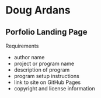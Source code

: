 # Doug Ardans

## Porfolio Landing Page

Requirements

- author name
- project or program name
- description of program
- program setup instructions
- link to site on GitHub Pages
- copyright and license information
